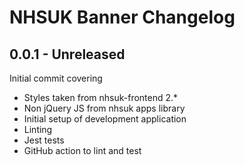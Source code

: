 # NHSUK Banner Changelog

## 0.0.1 - Unreleased
Initial commit covering
- Styles taken from nhsuk-frontend 2.*
- Non jQuery JS from nhsuk apps library
- Initial setup of development application
- Linting
- Jest tests
- GitHub action to lint and test